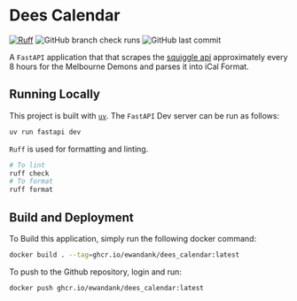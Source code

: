# Dees Calendar
[![Ruff](https://img.shields.io/endpoint?url=https://raw.githubusercontent.com/astral-sh/ruff/main/assets/badge/v2.json)](https://github.com/astral-sh/ruff)
![GitHub branch check runs](https://img.shields.io/github/check-runs/ewandank/dees_calendar/main)
![GitHub last commit](https://img.shields.io/github/last-commit/ewandank/dees_calendar)

A `FastAPI` application that that scrapes the [squiggle api](https://api.squiggle.com.au/) approximately every 8 hours for the Melbourne Demons and parses it into iCal Format.

## Running Locally

This project is built with [`uv`](https://docs.astral.sh/uv/). The `FastAPI` Dev server can be run as follows:

```bash
uv run fastapi dev
```

`Ruff` is used for formatting and linting.

```bash
# To lint
ruff check
# To format 
ruff format
```

## Build and Deployment

To Build this application, simply run the following docker command:

```bash
docker build . --tag=ghcr.io/ewandank/dees_calendar:latest
```

To push to the Github repository, login and run:

```bash
docker push ghcr.io/ewandank/dees_calendar:latest
```
